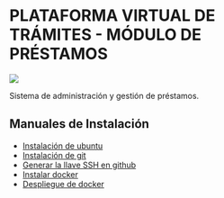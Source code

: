 # PLATAFORMA VIRTUAL DE TRÁMITES - MÓDULO DE PRÉSTAMOS

![](https://avatars.githubusercontent.com/u/42221638?s=200&v=4)

Sistema de administración y gestión de préstamos.


## Manuales de Instalación


- [ Instalación de ubuntu](./docs_Install/Install_ubuntu.md)
- [ Instalación de git](./docs_Install/Install_ubuntu.md)
- [ Generar la llave SSH en github](./docs_Install/generate_ssh.md)
- [ Instalar docker ](./docs_Install/Install_Docker.md)
- [ Despliegue de docker](./docs_Install/Despliegue_Docker.md)